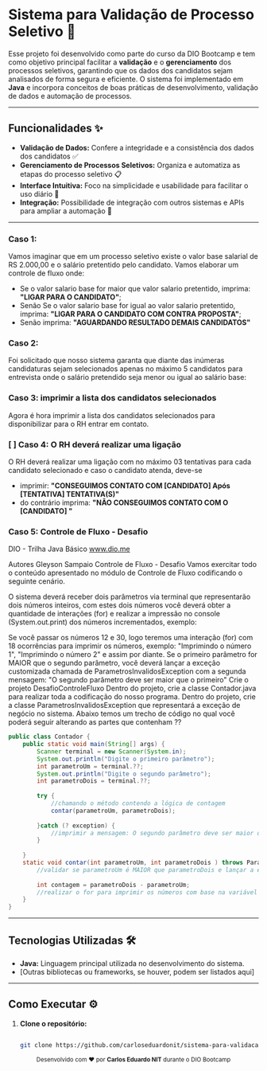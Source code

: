 # Sistema para Validação de Processo Seletivo 🚀

Esse projeto foi desenvolvido como parte do curso da DIO Bootcamp e tem como objetivo principal facilitar a **validação** e o **gerenciamento** dos processos seletivos, garantindo que os dados dos candidatos sejam analisados de forma segura e eficiente. O sistema foi implementado em **Java** e incorpora conceitos de boas práticas de desenvolvimento, validação de dados e automação de processos.

---

## Funcionalidades ✨

- **Validação de Dados:** Confere a integridade e a consistência dos dados dos candidatos ✅  
- **Gerenciamento de Processos Seletivos:** Organiza e automatiza as etapas do processo seletivo 📋  
- **Interface Intuitiva:** Foco na simplicidade e usabilidade para facilitar o uso diário 🎨  
- **Integração:** Possibilidade de integração com outros sistemas e APIs para ampliar a automação 🔗

---

### Caso 1:

Vamos imaginar que em um processo seletivo existe o valor base salarial de RS 2.000,00 e o salário pretentido pelo candidato. Vamos elaborar um controle de fluxo onde:

- Se o valor salario base for maior que valor salario pretentido, imprima:
**"LIGAR PARA O CANDIDATO"**;
- Senão Se o valor salario base for igual ao valor salario pretentido, imprima:
**"LIGAR PARA O CANDIDATO COM CONTRA PROPOSTA"**;
- Senão imprima: **"AGUARDANDO RESULTADO DEMAIS CANDIDATOS"**

### Caso 2:

Foi solicitado que nosso sistema garanta que diante das inúmeras
candidaturas sejam selecionados apenas no máximo 5 candidatos para
entrevista onde o salário pretendido seja menor ou igual ao salário base:

### Caso 3: imprimir a lista dos candidatos selecionados

Agora é hora imprimir a lista dos candidatos selecionados para disponibilizar para o RH entrar em contato.

### [ ] Caso 4: O RH deverá realizar uma ligação

O RH deverá realizar uma ligação com no máximo 03 tentativas para cada candidato selecionado e caso o candidato atenda, deve-se

- imprimir: **"CONSEGUIMOS CONTATO COM [CANDIDATO] Após [TENTATIVA] TENTATIVA(S)"**
- do contrário imprima: **"NÃO CONSEGUIMOS CONTATO COM O [CANDIDATO] "**

### Caso 5: Controle de Fluxo - Desafio

DIO - Trilha Java Básico
www.dio.me

Autores
Gleyson Sampaio
Controle de Fluxo - Desafio
Vamos exercitar todo o conteúdo apresentado no módulo de Controle de Fluxo codificando o seguinte cenário.

O sistema deverá receber dois parâmetros via terminal que representarão dois números inteiros, com estes dois números você deverá obter a quantidade de interações (for) e realizar a impressão no console (System.out.print) dos números incrementados, exemplo:

Se você passar os números 12 e 30, logo teremos uma interação (for) com 18 ocorrências para imprimir os números, exemplo: "Imprimindo o número 1", "Imprimindo o número 2" e assim por diante.
Se o primeiro parâmetro for MAIOR que o segundo parâmetro, você deverá lançar a exceção customizada chamada de ParametrosInvalidosException com a segunda mensagem: "O segundo parâmetro deve ser maior que o primeiro"
Crie o projeto DesafioControleFluxo
Dentro do projeto, crie a classe Contador.java para realizar toda a codificação do nosso programa.
Dentro do projeto, crie a classe ParametrosInvalidosException que representará a exceção de negócio no sistema.
Abaixo temos um trecho de código no qual você poderá seguir alterando as partes que contenham ??

``` java
public class Contador {
	public static void main(String[] args) {
		Scanner terminal = new Scanner(System.in);
		System.out.println("Digite o primeiro parâmetro");
		int parametroUm = terminal.??;
		System.out.println("Digite o segundo parâmetro");
		int parametroDois = terminal.??;
		
		try {
			//chamando o método contendo a lógica de contagem
			contar(parametroUm, parametroDois);
		
		}catch (? exception) {
			//imprimir a mensagem: O segundo parâmetro deve ser maior que o primeiro
		}
		
	}
	static void contar(int parametroUm, int parametroDois ) throws ParametrosInvalidosException {
		//validar se parametroUm é MAIOR que parametroDois e lançar a exceção
		
		int contagem = parametroDois - parametroUm;
		//realizar o for para imprimir os números com base na variável contagem
	}
}
```
---

## Tecnologias Utilizadas 🛠️

- **Java:** Linguagem principal utilizada no desenvolvimento do sistema.  
- [Outras bibliotecas ou frameworks, se houver, podem ser listados aqui]

---

## Como Executar ⚙️

1. **Clone o repositório:**

   ``` bash

   git clone https://github.com/carloseduardonit/sistema-para-validacao-de-processo-seletivo.git

   ```

<div align="center"> <small>Desenvolvido com ♥ por <strong>Carlos Eduardo NIT</strong> durante o DIO Bootcamp</small> </div>
